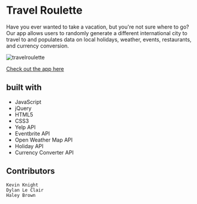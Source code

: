 # Travel Roulette
Have you ever wanted to take a vacation, but you're not sure where to go? Our app allows users to randomly generate a different international city to travel to and populates data on local holidays, weather, events, restaurants, and currency conversion. 

![travelroulette](https://user-images.githubusercontent.com/47645417/58117536-0afe0b00-7bbc-11e9-95ed-a86c112c81c5.png)

[Check out the app here](https://haleylanebrown.github.io/Project1/)

## built with
* JavaScript
* jQuery
* HTML5
* CSS3
* Yelp API
* Eventbrite API
* Open Weather Map API
* Holiday API
* Currency Converter API

## Contributors
    Kevin Knight
    Dylan Le Clair
    Haley Brown
